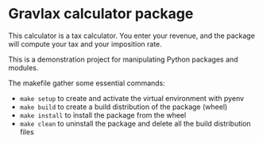 # Gravlax calculator package

This calculator is a tax calculator. You enter your revenue,
and the package will compute your tax and your imposition rate.

This is a demonstration project 
for manipulating Python packages and modules.

The makefile gather some essential commands:
- `make setup` to create and activate the virtual environment with pyenv
- `make build` to create a build distribution of the package (wheel)
- `make install` to install the package from the wheel
- `make clean` to uninstall the package and delete all the build distribution files
